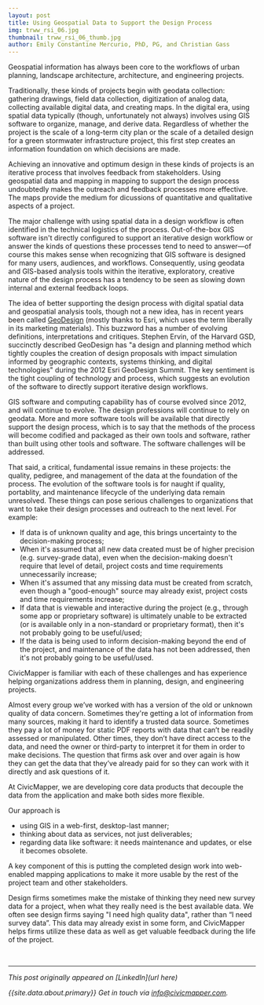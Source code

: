 ```yaml
---
layout: post
title: Using Geospatial Data to Support the Design Process
img: trww_rsi_06.jpg
thumbnail: trww_rsi_06_thumb.jpg
author: Emily Constantine Mercurio, PhD, PG, and Christian Gass
---
```


Geospatial information has always been core to the workflows of urban planning, landscape architecture, architecture, and engineering projects.

Traditionally, these kinds of projects begin with geodata collection: gathering drawings, field data collection, digitization of analog data, collecting available digital data, and creating maps. In the digital era, using spatial data typically (though, unfortunately not always) involves using GIS software to organize, manage, and derive data. Regardless of whether the project is the scale of a long-term city plan or the scale of a detailed design for a green stormwater infrastructure project, this first step creates an information foundation on which decisions are made.

Achieving an innovative and optimum design in these kinds of projects is an iterative process that involves feedback from stakeholders. Using geospatial data and mapping in mapping to support the design process undoubtedly makes the outreach and feedback processes more effective. The maps provide the medium for dicussions of quantitative and qualitative aspects of a project.

The major challenge with using spatial data in a design workflow is often identified in the technical logistics of the process. Out-of-the-box GIS software isn't directly configured to support an iterative design workflow or answer the kinds of questions these processes tend to need to answer&mdash;of course this makes sense when recognizing that  GIS software is designed for many users, audiences, and workflows. Consequently, using geodata and GIS-based analysis tools within the iterative, exploratory, creative nature of the design process has a tendency to be seen as slowing down internal and external feedback loops.

The idea of better supporting the design process with digital spatial data and geospatial analysis tools, though not a new idea, has in recent years been called [GeoDesign](http://en.wikipedia.org/wiki/Geodesign) (mostly thanks to Esri, which uses the term liberally in its marketing materials). This buzzword has a number of evolving definitions, interpretations and critiques. Stephen Ervin, of the Harvard GSD, succinctly described GeoDesign has "a design and planning method which tightly couples the creation of design proposals with impact simulation informed by geographic contexts, systems thinking, and digital technologies" during the 2012 Esri GeoDesign Summit. The key sentiment is the tight coupling of technology and process, which suggests an evolution of the software to directly support iterative design workflows.

GIS software and computing capability has of course evolved since 2012, and will continue to evolve. The design professions will continue to rely on geodata. More and more software tools will be available that directly support the design process, which is to say that the methods of the process will become codified and packaged as their own tools and software, rather than built using other tools and software. The software challenges will be addressed.

That said, a critical, fundamental issue remains in these projects: the quality, pedigree, and management of the data at the foundation of the process. The evolution of the software tools is for naught if quality, portablity, and maintenance lifecycle of the underlying data remain unresolved. These things can pose serious challenges to organizations that want to take their design processes and outreach to the next level. For example:

* If data is of unknown quality and age, this brings uncertainty to the decision-making process;
* When it's assumed that all new data created must be of higher precision (e.g. survey-grade data), even when the decision-making doesn't require that level of detail, project costs and time requirements unnecessarily increase;
* When it's assumed that any missing data must be created from scratch, even though a "good-enough" source may already exist, project costs and time requirements increase;
* If data that is viewable and interactive during the project (e.g., through some app or proprietary software) is ultimately unable to be extracted (or is available only in a non-standard or proprietary format), then it's not probably going to be useful/used;
* If the data is being used to inform decision-making beyond the end of the project, and maintenance of the data has not been addressed, then it's not probably going to be useful/used.

CivicMapper is familiar with each of these challenges and has experience helping organizations address them in planning, design, and engineering projects.

Almost every group we’ve worked with has a version of the old or unknown quality of data concern. Sometimes they're getting a lot of information from many sources, making it hard to identify a trusted data source. Sometimes they pay a lot of money for static PDF reports with data that can’t be readily assessed or manipulated. Other times, they don’t have direct access to the data, and need the owner or third-party to interpret it for them in order to make decisions. The question that firms ask over and over again is how they can get the data that they’ve already paid for so they can work with it directly and ask questions of it.

At CivicMapper, we are developing core data products that decouple the data from the application and make both sides more flexible. 

Our approach is 

* using GIS in a web-first, desktop-last manner;
* thinking about data as services, not just deliverables;
* regarding data like software: it needs maintenance and updates, or else it becomes obsolete.

A key component of this is putting the completed design work into web-enabled mapping applications to make it more usable by the rest of the project team and other stakeholders.

Design firms sometimes make the mistake of thinking they need new survey data for a project, when what they really need is the best available data. We often see design firms saying "I need high quality data", rather than “I need survey data”. This data may already exist in some form, and CivicMapper helps firms utilize these data as well as get valuable feedback during the life of the project.


<br>
<hr>

*This post originally appeared on [LinkedIn](url here)*

*{{site.data.about.primary}} Get in touch via [info@civicmapper.com](mailto:info@civicmapper.com).*